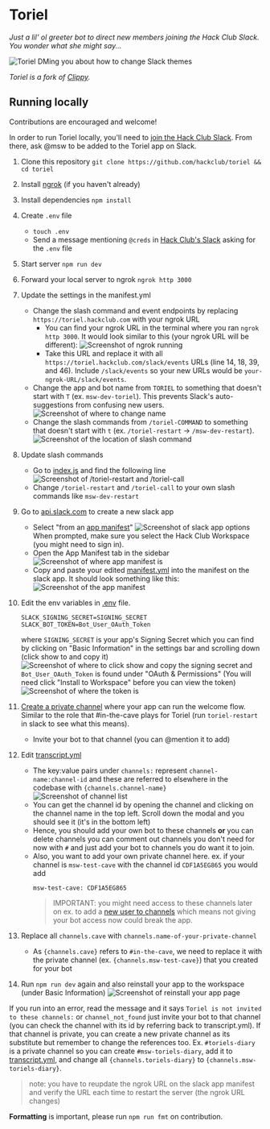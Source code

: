 # Toriel

_Just a lil' ol greeter bot to direct new members joining the Hack Club Slack. You wonder what she might say..._

![Toriel DMing you about how to change Slack themes](https://cloud-nk3pf3qvy-hack-club-bot.vercel.app/2screen_shot_2022-04-07_at_11.06.08.png)

_Toriel is a fork of [Clippy](https://github.com/hackclub/clippy)._

## Running locally

Contributions are encouraged and welcome!

In order to run Toriel locally, you'll need to [join the Hack Club Slack](https://hackclub.com/slack). From there, ask @msw to be added to the Toriel app on Slack.

1. Clone this repository
    `git clone https://github.com/hackclub/toriel && cd toriel`
2. Install [ngrok](https://dashboard.ngrok.com/get-started/setup) (if you haven't already)
3. Install dependencies
    `npm install`
4. Create `.env` file
    - `touch .env`
    - Send a message mentioning `@creds` in [Hack Club's Slack](https://hackclub.com/slack/) asking for the `.env` file
5. Start server
    `npm run dev`
6. Forward your local server to ngrok
    `ngrok http 3000`
7. Update the settings in the manifest.yml
    - Change the slash command and event endpoints by replacing `https://toriel.hackclub.com` with your ngrok URL
       - You can find your ngrok URL in the terminal where you ran `ngrok http 3000`. It would look similar to this (your ngrok URL will be different):
       ![Screenshot of ngrok running](https://cloud-mt3q3pxrm-hack-club-bot.vercel.app/0ngrok.png)
       - Take this URL and replace it with all `https://toriel.hackclub.com/slack/events` URLs (line 14, 18, 39, and 46). Include  `/slack/events` so your new URLs would be `your-ngrok-URL/slack/events`.
    - Change the app and bot name from `TORIEL` to something that doesn't start with `T` (ex. `msw-dev-toriel`). This prevents Slack's auto-suggestions from confusing new users.
    ![Screenshot of where to change name](https://cloud-mrhdyhr0u-hack-club-bot.vercel.app/0name.png)
    - Change the slash commands from `/toriel-COMMAND` to something that doesn't start with `t` (ex. `/toriel-restart` -> `/msw-dev-restart`).
    ![Screenshot of the location of slash command](https://cloud-hmei7opsz-hack-club-bot.vercel.app/0slash.png)
8. Update slash commands
     - Go to [index.js](index.js) and find the following line
         ![Screenshot of /toriel-restart and /toriel-call](https://cloud-ceuonqm0d-hack-club-bot.vercel.app/0screenshot_2022-04-18_at_10.38.26_pm.png)
    - Change `/toriel-restart` and `/toriel-call` to your own slash commands like `msw-dev-restart`
9. Go to [api.slack.com](https://api.slack.com/apps?new_app=1) to create a new slack app
     - Select "from an [app manifest](https://api.slack.com/reference/manifests)"
     ![Screenshot of slack app options](https://cloud-kqknb2w6y-hack-club-bot.vercel.app/0screenshot_2022-04-18_at_6.15.25_pm.png)
     When prompted, make sure you select the Hack Club Workspace (you might need to sign in).
     - Open the App Manifest tab in the sidebar
     ![Screenshot of where app manifest is](https://cloud-6w8u156gf-hack-club-bot.vercel.app/0bar.png)
     - Copy and paste your edited [manifest.yml](manifest.yml) into the manifest on the slack app. It should look something like this:
     ![Screenshot of the app manifest](https://cloud-1vgwo5g1o-hack-club-bot.vercel.app/0screenshot_2022-04-18_at_6.40.00_pm.png)

10. Edit the env variables in [.env](.env) file.   
     ```
     SLACK_SIGNING_SECRET=SIGNING_SECRET
     SLACK_BOT_TOKEN=Bot_User_OAuth_Token
     ```
     where `SIGNING_SECRET` is your app's Signing Secret which you can find by clicking on "Basic Information" in the settings bar and scrolling down (click show to and copy it)
         ![Screenshot of where to click show and copy the signing secret](https://cloud-j9zzknpea-hack-club-bot.vercel.app/0screenshot_2022-04-18_at_6.49.53_pm.png)
     and `Bot_User_OAuth_Token` is found under "OAuth & Permissions" (You will need click "Install to Workspace" before you can view the token)
     ![Screenshot of where the token is](https://cloud-twxncowk1-hack-club-bot.vercel.app/0screenshot_2022-04-18_at_7.00.44_pm.png)
11. [Create a private channel](https://slack.com/help/articles/201402297-Create-a-channel) where your app can run the welcome flow. Similar to the role that #in-the-cave plays for Toriel (run `toriel-restart` in slack to see what this means).
     - Invite your bot to that channel (you can @mention it to add)
12. Edit [transcript.yml](/util/transcript.yml)
     - The key:value pairs under `channels:` represent `channel-name:channel-id` and these are referred to elsewhere in the codebase with `{channels.channel-name}`
     ![Screenshot of channel list](https://cloud-5prq93r05-hack-club-bot.vercel.app/0screenshot_2022-04-18_at_9.12.10_pm.png)
     - You can get the channel id by opening the channel and clicking on the channel name in the top left. Scroll down the modal and you should see it (it's in the bottom left)
     - Hence, you should add your own bot to these channels **or** you can delete channels you can comment out channels you don't need for now with `#` and just add your bot to channels you do want it to join. 
     - Also, you want to add your own private channel here. ex. if your channel is `msw-test-cave` with the channel id `CDF1A5EG865` you would add 
       ```
       msw-test-cave: CDF1A5EG865
       ```
       > IMPORTANT: you might need access to these channels later on ex. to add a [new user to channels](/util/invite-user.js) which means not giving your bot access now could break the app.
13. Replace all `channels.cave` with `channels.name-of-your-private-channel` 
     - As `{channels.cave}` refers to `#in-the-cave`, we need to replace it with the private channel (ex. `{channels.msw-test-cave}`) that you created for your bot
14. Run `npm run dev` again and also reinstall your app to the workspace (under Basic Information)
     ![Screenshot of reinstall your app page](https://cloud-8uduk6deq-hack-club-bot.vercel.app/0screenshot_2022-04-18_at_9.38.48_pm.png)

If you run into an error, read the message and it says `Toriel is not invited to these channels:` or `channel_not_found` just invite your bot to that channel (you can check the channel with its id by referring back to transcript.yml). If that channel is private, you can create a new private channel as its substitute but remember to change the references too. Ex. `#toriels-diary` is a private channel so you can create `#msw-toriels-diary`, add it to [transcript.yml](/util/transcript.yml), and change all `{channels.toriels-diary}` to `{channels.msw-toriels-diary}`.    

> note: you have to reupdate the ngrok URL on the slack app manifest and verify the URL each time to restart the server (the ngrok URL changes)

**Formatting** is important, please run `npm run fmt` on contribution.